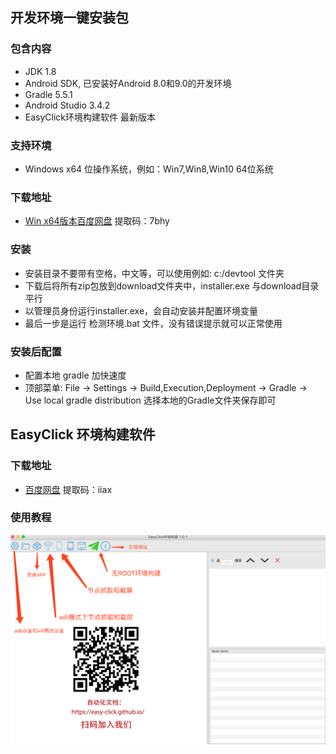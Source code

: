 ## 开发环境一键安装包
### 包含内容
- JDK 1.8
- Android SDK, 已安装好Android 8.0和9.0的开发环境
- Gradle 5.5.1 
- Android Studio 3.4.2
- EasyClick环境构建软件 最新版本
### 支持环境
- Windows x64 位操作系统，例如：Win7,Win8,Win10 64位系统
### 下载地址
- [Win x64版本百度网盘](https://pan.baidu.com/s/124sTYQAZkedgfnTv3iFTZg) 提取码：7bhy
### 安装
- 安装目录不要带有空格，中文等，可以使用例如: c:/devtool 文件夹
- 下载后将所有zip包放到download文件夹中，installer.exe 与download目录平行
- 以管理员身份运行installer.exe，会自动安装并配置环境变量
- 最后一步是运行 检测环境.bat 文件，没有错误提示就可以正常使用

### 安装后配置
- 配置本地 gradle 加快速度
- 顶部菜单: File -> Settings -> Build,Execution,Deployment -> Gradle -> Use local gradle distribution 选择本地的Gradle文件夹保存即可




## EasyClick 环境构建软件

### 下载地址
- [百度网盘](https://pan.baidu.com/s/1bM7pP04u5X6P2wTKvoDMrw)  提取码：iiax

### 使用教程

![](funcs/uidemo/easyclick-sf.png)





